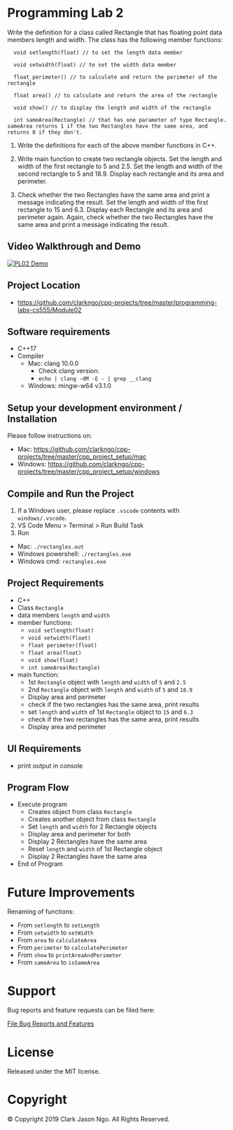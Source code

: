# Programming Lab 2
Write the definition for a class called Rectangle that has floating point data members length and width. The class has the following member functions:
```
  void setlength(float) // to set the length data member

  void setwidth(float) // to set the width data member

  float perimeter() // to calculate and return the perimeter of the rectangle

  float area() // to calculate and return the area of the rectangle

  void show() // to display the length and width of the rectangle

  int sameArea(Rectangle) // that has one parameter of type Rectangle. sameArea returns 1 if the two Rectangles have the same area, and returns 0 if they don't.
```
1. Write the definitions for each of the above member functions in C++.

2. Write main function to create two rectangle objects. Set the length and width of the first rectangle to 5 and 2.5. Set the length and width of the second rectangle to 5 and 18.9. Display each rectangle and its area and perimeter.

3. Check whether the two Rectangles have the same area and print a message indicating the result. Set the length and width of the first rectangle to 15 and 6.3. Display each Rectangle and its area and perimeter again. Again, check whether the two Rectangles have the same area and print a message indicating the result.

## Video Walkthrough and Demo
[![PL02 Demo](http://img.youtube.com/vi/HHDPqPzvOVU/0.jpg)](https://www.youtube.com/watch?v=HHDPqPzvOVU "PL02 Demo")

## Project Location
- https://github.com/clarkngo/cpp-projects/tree/master/programming-labs-cs555/Module02

## Software requirements
- C++17
- Compiler
  - Mac: clang 10.0.0
    - Check clang version:
    - `echo | clang -dM -E - | grep __clang`
  - Windows: mingw-w64 v3.1.0

## Setup your development environment / Installation
Please follow instructions on:
- Mac: https://github.com/clarkngo/cpp-projects/tree/master/cpp_project_setup/mac
- Windows: https://github.com/clarkngo/cpp-projects/tree/master/cpp_project_setup/windows

## Compile and Run the Project
1. If a Windows user, please replace `.vscode` contents with `windows/.vscode`.
2. VS Code Menu > Terminal > Run Build Task
3. Run
- Mac: `./rectangles.out`
- Windows powershell: `./rectangles.exe`
- Windows cmd: `rectangles.exe`

## Project Requirements
- C++
- Class `Rectangle`
- data members `length` and `width`
- member functions:
  - `void setlength(float)`
  - `void setwidth(float)`
  - `float perimeter(float)`
  - `float area(float)`
  - `void show(float)`
  - `int sameArea(Rectangle)`
- main function:
  - 1st `Rectangle` object with `length` and `width` of `5` and `2.5`
  - 2nd `Rectangle` object with `length` and `width` of `5` and `18.9`
  - Display area and perimeter
  - check if the two rectangles has the same area, print results
  - set `length` and `width` of 1st `Rectangle` object to `15` and `6.3`
  - check if the two rectangles has the same area, print results
  - Display area and perimeter

## UI Requirements
- print output in console

## Program Flow
- Execute program
  - Creates object from class `Rectangle`
  - Creates another object from class `Rectangle`
  - Set `length` and `width` for 2 Rectangle objects
  - Display area and perimeter for both
  - Display 2 Rectangles have the same area
  - Reset `length` and `width` of 1st Rectangle object
  - Display 2 Rectangles have the same area
- End of Program

# Future Improvements
Renaming of functions:
- From `setlength` to `setLength`
- From `setwidth` to `setWidth`
- From `area` to `calculateArea`
- From `perimeter` to `calculatePerimeter`
- From `show` to `printAreaAndPerimeter`
- From `sameArea` to `isSameArea`

# Support
Bug reports and feature requests can be filed here:

[File Bug Reports and Features](https://github.com/clarkngo/cpp-projects/issues)
# License
Released under the MIT license.

# Copyright
&copy; Copyright 2019 Clark Jason Ngo. All Rights Reserved.
